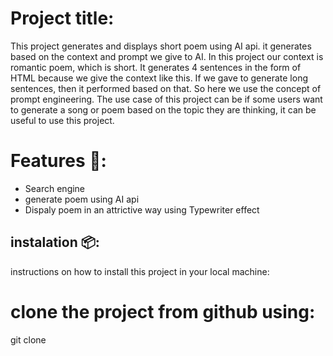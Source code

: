 # Project title: 
This project generates and displays short poem using AI api. it generates based on the context and prompt we give to AI. In this project our context is romantic poem,
which is short. It generates 4 sentences in the form of HTML because we give the context like this. If we gave to generate long sentences, then it performed based on that.
So here we use the concept of prompt engineering. The use case of this project can be if some users want to generate a song or poem based on the topic they are thinking,
it can be useful to use this project. 

# Features 🚀: 
- Search engine
- generate poem using AI api
- Dispaly poem in an attrictive way using Typewriter effect 

## instalation 📦:
instructions on how to install this project in your local machine:

# clone the project from github using:
git clone 


